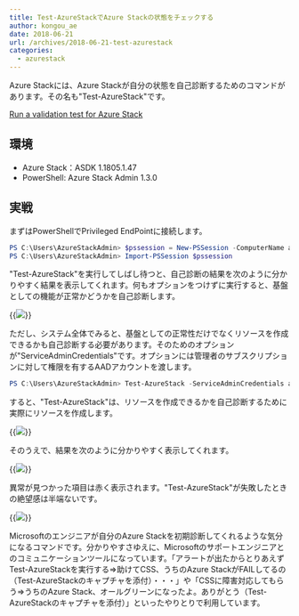 ```yaml
---
title: Test-AzureStackでAzure Stackの状態をチェックする
author: kongou_ae
date: 2018-06-21
url: /archives/2018-06-21-test-azurestack
categories:
  - azurestack
---
```


Azure Stackには、Azure Stackが自分の状態を自己診断するためのコマンドがあります。その名も"Test-AzureStack"です。

[Run a validation test for Azure Stack](https://docs.microsoft.com/en-us/azure/azure-stack/azure-stack-diagnostic-test)

## 環境
- Azure Stack：ASDK 1.1805.1.47
- PowerShell: Azure Stack Admin 1.3.0

## 実戦

まずはPowerShellでPrivileged EndPointに接続します。

```powershell
PS C:\Users\AzureStackAdmin> $pssession = New-PSSession -ComputerName azs-ercs01 -ConfigurationName PrivilegedEndpoint
PS C:\Users\AzureStackAdmin> Import-PSSession $pssession
```

"Test-AzureStack"を実行してしばし待つと、自己診断の結果を次のように分かりやすく結果を表示してくれます。何もオプションをつけずに実行すると、基盤としての機能が正常かどうかを自己診断します。

{{<img src="./../../images/2018-06-21-001.png">}}

ただし、システム全体でみると、基盤としての正常性だけでなくリソースを作成できるかも自己診断する必要があります。そのためのオプションが"ServiceAdminCredentials"です。オプションには管理者のサブスクリプションに対して権限を有するAADアカウントを渡します。

```powershell
PS C:\Users\AzureStackAdmin> Test-AzureStack -ServiceAdminCredentials admin@xxxxxxx.onmicrosoft.com
```

すると、"Test-AzureStack"は、リソースを作成できるかを自己診断するために実際にリソースを作成します。

{{<img src="./../../images/2018-06-21-004.png">}}

そのうえで、結果を次のように分かりやすく表示してくれます。

{{<img src="./../../images/2018-06-21-002.png">}}

異常が見つかった項目は赤く表示されます。"Test-AzureStack"が失敗したときの絶望感は半端ないです。

{{<img src="./../../images/2018-06-21-003.png">}}

Microsoftのエンジニアが自分のAzure Stackを初期診断してくれるような気分になるコマンドです。分かりやすさゆえに、Microsoftのサポートエンジニアとのコミュニケーションツールになっています。「アラートが出たからとりあえずTest-AzureStackを実行する=>助けてCSS、うちのAzure StackがFAILしてるの（Test-AzureStackのキャプチャを添付）・・・」や「CSSに障害対応してもらう=>うちのAzure Stack、オールグリーンになったよ。ありがとう（Test-AzureStackのキャプチャを添付）」といったやりとりで利用しています。
